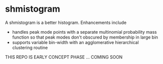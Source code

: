 # shmistogram

A shmistogram is a better histogram. Enhancements include

- handles peak mode points with a separate multinomial probability mass function so that peak modes don't
obscured by membership in large bin
- supports variable bin-width with an agglomerative hierarchical clustering routine

THIS REPO IS EARLY CONCEPT PHASE ... COMING SOON